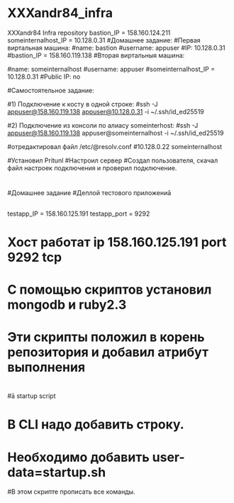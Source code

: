 # XXXandr84_infra
XXXandr84 Infra repository
bastion_IP = 158.160.124.211
someinternalhost_IP = 10.128.0.31
#Домашнее задание:
#Первая виртальная машина:
#name: bastion
#username: appuser
#IP: 10.128.0.31
#bastion_IP = 158.160.119.138
#Вторая виртальныя машина:

#name: someinternalhost
#username: appuser
#someinternalhost_IP = 10.128.0.31
#Public IP: no

#Самостоятельное  задание:

#1) Подключение к косту в одной строке:
#ssh -J appuser@158.160.119.138 appuser@10.128.0.31 -i ~/.ssh/id_ed25519

#2) Подключение из консоли по алиасу someinterhost:
#ssh -J appuser@158.160.119.138 appuser@someinternalhost -i ~/.ssh/id_ed25519

#отредактировал файл /etc/@resolv.conf
#10.128.0.22  someinternalhost



#Установил  Pritunl
#Настроил сервер
#Создал пользователя, скачал файл настроек подключения и проверил подключение.
#
#
#Домашнее задание
#Деплой тестового приложениā
##
testapp_IP = 158.160.125.191
testapp_port = 9292
# Хост работат ip 158.160.125.191 port 9292 tcp
#
# С помощью скриптов установил mongodb и ruby2.3
# Эти скрипты положил в корень репозитория и добавил атрибут выполнения
#
#
#
#ā startup   script
# В CLI надо добавить строку.
# Необходимо добавить user-data=startup.sh
#В этом скрипте прописать все команды.
#
